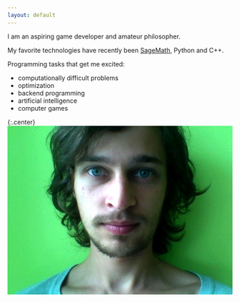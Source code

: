 ```yaml
---
layout: default
---
```


I am an aspiring game developer and amateur philosopher.

My favorite technologies have recently been [SageMath](http://www.sagemath.org/), Python and C++.

Programming tasks that get me excited:

* computationally difficult problems
* optimization
* backend programming
* artificial intelligence
* computer games

{:.center}
![My photo](assets/face.jpg)

